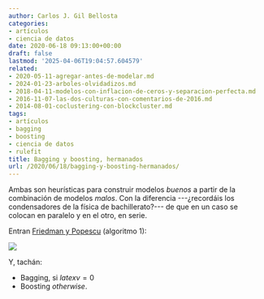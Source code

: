 ```yaml
---
author: Carlos J. Gil Bellosta
categories:
- artículos
- ciencia de datos
date: 2020-06-18 09:13:00+00:00
draft: false
lastmod: '2025-04-06T19:04:57.604579'
related:
- 2020-05-11-agregar-antes-de-modelar.md
- 2024-01-23-arboles-olvidadizos.md
- 2018-04-11-modelos-con-inflacion-de-ceros-y-separacion-perfecta.md
- 2016-11-07-las-dos-culturas-con-comentarios-de-2016.md
- 2014-08-01-coclustering-con-blockcluster.md
tags:
- artículos
- bagging
- boosting
- ciencia de datos
- rulefit
title: Bagging y boosting, hermanados
url: /2020/06/18/bagging-y-boosting-hermanados/
---
```


Ambas son heurísticas para construir modelos _buenos_ a partir de la combinación de modelos _malos_. Con la diferencia ---¿recordáis los condensadores de la física de bachillerato?--- de que en un caso se colocan en paralelo y en el otro,  en serie.

Entran [Friedman y Popescu](https://arxiv.org/abs/0811.1679) (algoritmo 1):

![](/wp-uploads/2020/06/friedman_popescu_algo_1.png#center)

Y, tachán:

* Bagging, si $latex \nu = 0$
* Boosting _otherwise_.